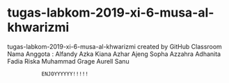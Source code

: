 # tugas-labkom-2019-xi-6-musa-al-khwarizmi
tugas-labkom-2019-xi-6-musa-al-khwarizmi created by GitHub Classroom
Nama Anggota : Alfandy
               Azka Kiana Azhar
               Ajeng Sopha
               Azzahra Adhanita
               Fadia Riska
               Muhammad Grage Aurell Sanu
               
               ENJOYYYYYY!!!!!

